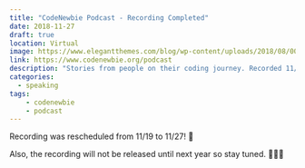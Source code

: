 ```yaml
---
title: "CodeNewbie Podcast - Recording Completed"
date: 2018-11-27
draft: true
location: Virtual
image: https://www.elegantthemes.com/blog/wp-content/uploads/2018/08/007-Feelancer-Podcasts.png
link: https://www.codenewbie.org/podcast
description: "Stories from people on their coding journey. Recorded 11/27."
categories:
  - speaking
tags:
	- codenewbie
	- podcast
---
```


Recording was rescheduled from 11/19 to 11/27! 🤫️

Also, the recording will not be released until next year so stay tuned. 🙇🏽‍♀️